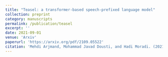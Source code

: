 ```yaml
---
title: "Teasel: a transformer-based speech-prefixed language model"
collection: preprint
category: manuscripts
permalink: /publication/teasel
excerpt: ''
date: 2021-09-01
venue: 'Arxiv'
paperurl: 'https://arxiv.org/pdf/2109.05522'
citation: 'Mehdi Arjmand, Mohammad Javad Dousti, and Hadi Moradi. (2021). &quot;TEASEL: A Transformer-Based Speech-Prefixed Language Model.&quot; <i>arXiv</i>. cs.CL, arXiv:2109.05522.'
---
```

